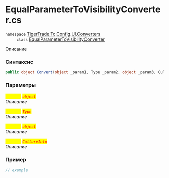 
# EqualParameterToVisibilityConverter.cs
`namespace` [TigerTrade.Tc](../../../../../../TigerTrade.Tc.md).[Config](../../../../../../TigerTrade.Tc/Config.md).[UI](../../../../../../TigerTrade.Tc/Config/UI.md).[Converters](../../../../../../TigerTrade.Tc/Config/UI/Converters.md)  
&nbsp;&nbsp;&nbsp;&nbsp;&nbsp;&nbsp;&nbsp;&nbsp;&nbsp;`class` [EqualParameterToVisibilityConverter](../../EqualParameterToVisibilityConverter.cs.md)

Описание

### Синтаксис
```csharp
public object Convert(object _param1, Type _param2, object _param3, CultureInfo _param4)
```
### Параметры  
<mark style="color:yellow;">`_param1`</mark> <mark style="color:red;">*`object`*</mark>  
 *Описание*  
  
<mark style="color:yellow;">`_param2`</mark> <mark style="color:red;">*`Type`*</mark>  
 *Описание*  
  
<mark style="color:yellow;">`_param3`</mark> <mark style="color:red;">*`object`*</mark>  
 *Описание*  
  
<mark style="color:yellow;">`_param4`</mark> <mark style="color:red;">*`CultureInfo`*</mark>  
 *Описание*  
  


### Пример  
```csharp
// example
```
                    
                    